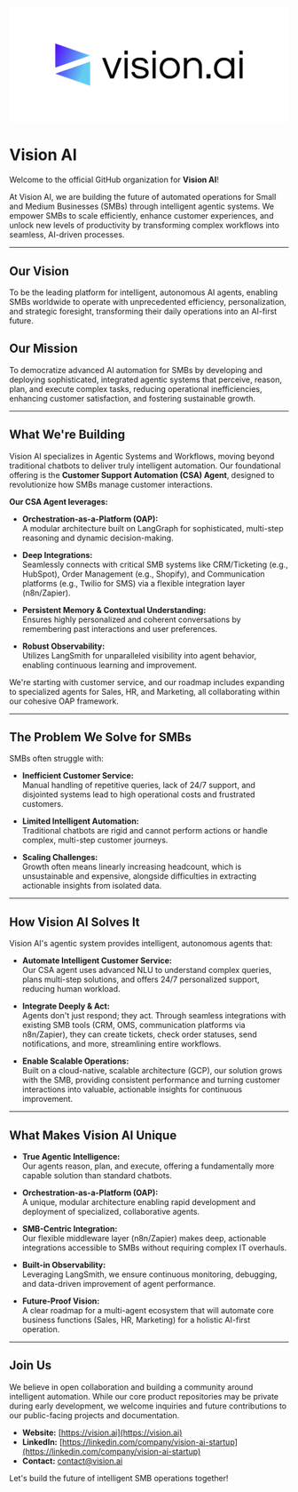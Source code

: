 ![Vision AI Cover](image1.jpg)

# Vision AI

Welcome to the official GitHub organization for **Vision AI**!

At Vision AI, we are building the future of automated operations for Small and Medium Businesses (SMBs) through intelligent agentic systems. We empower SMBs to scale efficiently, enhance customer experiences, and unlock new levels of productivity by transforming complex workflows into seamless, AI-driven processes.

---

## Our Vision

To be the leading platform for intelligent, autonomous AI agents, enabling SMBs worldwide to operate with unprecedented efficiency, personalization, and strategic foresight, transforming their daily operations into an AI-first future.

## Our Mission

To democratize advanced AI automation for SMBs by developing and deploying sophisticated, integrated agentic systems that perceive, reason, plan, and execute complex tasks, reducing operational inefficiencies, enhancing customer satisfaction, and fostering sustainable growth.

---

## What We're Building

Vision AI specializes in Agentic Systems and Workflows, moving beyond traditional chatbots to deliver truly intelligent automation. Our foundational offering is the **Customer Support Automation (CSA) Agent**, designed to revolutionize how SMBs manage customer interactions.

**Our CSA Agent leverages:**

- **Orchestration-as-a-Platform (OAP):**  
  A modular architecture built on LangGraph for sophisticated, multi-step reasoning and dynamic decision-making.

- **Deep Integrations:**  
  Seamlessly connects with critical SMB systems like CRM/Ticketing (e.g., HubSpot), Order Management (e.g., Shopify), and Communication platforms (e.g., Twilio for SMS) via a flexible integration layer (n8n/Zapier).

- **Persistent Memory & Contextual Understanding:**  
  Ensures highly personalized and coherent conversations by remembering past interactions and user preferences.

- **Robust Observability:**  
  Utilizes LangSmith for unparalleled visibility into agent behavior, enabling continuous learning and improvement.

We're starting with customer service, and our roadmap includes expanding to specialized agents for Sales, HR, and Marketing, all collaborating within our cohesive OAP framework.

---

## The Problem We Solve for SMBs

SMBs often struggle with:

- **Inefficient Customer Service:**  
  Manual handling of repetitive queries, lack of 24/7 support, and disjointed systems lead to high operational costs and frustrated customers.

- **Limited Intelligent Automation:**  
  Traditional chatbots are rigid and cannot perform actions or handle complex, multi-step customer journeys.

- **Scaling Challenges:**  
  Growth often means linearly increasing headcount, which is unsustainable and expensive, alongside difficulties in extracting actionable insights from isolated data.

---

## How Vision AI Solves It

Vision AI's agentic system provides intelligent, autonomous agents that:

- **Automate Intelligent Customer Service:**  
  Our CSA agent uses advanced NLU to understand complex queries, plans multi-step solutions, and offers 24/7 personalized support, reducing human workload.

- **Integrate Deeply & Act:**  
  Agents don't just respond; they act. Through seamless integrations with existing SMB tools (CRM, OMS, communication platforms via n8n/Zapier), they can create tickets, check order statuses, send notifications, and more, streamlining entire workflows.

- **Enable Scalable Operations:**  
  Built on a cloud-native, scalable architecture (GCP), our solution grows with the SMB, providing consistent performance and turning customer interactions into valuable, actionable insights for continuous improvement.

---

## What Makes Vision AI Unique

- **True Agentic Intelligence:**  
  Our agents reason, plan, and execute, offering a fundamentally more capable solution than standard chatbots.

- **Orchestration-as-a-Platform (OAP):**  
  A unique, modular architecture enabling rapid development and deployment of specialized, collaborative agents.

- **SMB-Centric Integration:**  
  Our flexible middleware layer (n8n/Zapier) makes deep, actionable integrations accessible to SMBs without requiring complex IT overhauls.

- **Built-in Observability:**  
  Leveraging LangSmith, we ensure continuous monitoring, debugging, and data-driven improvement of agent performance.

- **Future-Proof Vision:**  
  A clear roadmap for a multi-agent ecosystem that will automate core business functions (Sales, HR, Marketing) for a holistic AI-first operation.

---

## Join Us

We believe in open collaboration and building a community around intelligent automation. While our core product repositories may be private during early development, we welcome inquiries and future contributions to our public-facing projects and documentation.

- **Website:** [https://vision.ai](https://vision.ai)  
- **LinkedIn:** [https://linkedin.com/company/vision-ai-startup](https://linkedin.com/company/vision-ai-startup)  
- **Contact:** contact@vision.ai

Let's build the future of intelligent SMB operations together!
